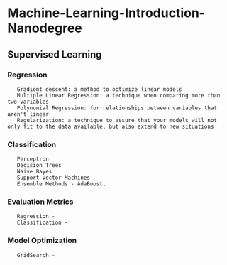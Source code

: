 # Machine-Learning-Introduction-Nanodegree
## Supervised Learning
   ### Regression
       Gradient descent: a method to optimize linear models
       Multiple Linear Regression: a technique when comparing more than two variables
       Polynomial Regression: for relationships between variables that aren't linear
       Regularization: a technique to assure that your models will not only fit to the data available, but also extend to new situations
   
   ### Classification
       Perceptron
       Decision Trees
       Naive Bayes
       Support Vector Machines
       Ensemble Methods - AdaBoost, 
       
   ### Evaluation Metrics
       Regression - 
       Classification - 
       
   ### Model Optimization
       GridSearch - 
